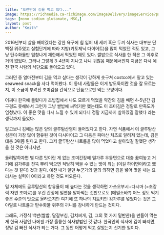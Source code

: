 ```yaml
---
title: "오랜만에 김을 먹고 있다..."
image: https://richmedia.ca-richimage.com/ImageDelivery/imageService?profileId=12026540&id=1389099&recipeId=728
tags: [mono sodium glutamate, MSG,]
layout: post
author: "Keith"
---
```


2016년부터 살을 빼야겠다는 강한 욕구에 힘 입어 내 세끼 혹은 두끼 식사는 대부분 단백질 위주였고 실험단계에 따라 지방(키토제닉 다이어트)을 많이 먹었던 적도 있고, 그냥 탄수화물만 엄청나게 제한해서 먹었던 때도 있다. 쌀밥으로 식사를 한 적은 그 이후로 거의 없었다. 그러나 그렇게 3-4년이 지나고 나니 귀찮음 때문에서인지 지금은 다시 예전 한국 사람의 식단으로 돌아오고 있다. 

그러던 중 얼마전부터 김을 먹고 싶다는 생각이 강하게 솟구쳐 costco에서 팔고 있는 seaweed snack을 사다 먹어봤다. 이 동네 사람들은 이게 밥도둑이란 것을 잘 모르는지, 이 소금이 뿌려진 조미김을 간식으로 단품으로만 먹는 모양이다. 

어쩌다 한국에 들렀다가 초밥집에서 나도 모르게 먹었을 약간의 김을 빼면 4-5년간 김 구경도 못해봐서 그런가 그냥 쌀밥에 싸먹기만 했는데도 이 조미김은 정말로 만족도가 엄청났다. 이 좋은 맛을 다시 느낄 수 있게 되다니 정말 지금까지 살아있길 잘했다 라는 생각까지 들었다. 

알고보니 김에는 많은 양의 글루탐산염이 들어있다고 한다. 자연 식품에서 이 글루탐산 성분이 가장 많이 함유된 것이 다시마이고 그 다음은 파마산 치츠로 알려져 있는데, 김은 대충 3위쯤 된다고 한다. 그저 글루탐산 나트륨을 많이 먹었다고 살아있길 잘했단 생각을 한 것은 아니지만. 

돌려말하자면 별 다른 맛이란 게 없는 조미간장에 밀가루 우동면으로 대충 끓여놓고 거기에 김가루를 잔뜩 뿌려 먹으면 적당히 먹을 수 있는 맛이 되는 (이걸 하이면이라고 했다는 것 같다) 것과 같다. 예전 내가 알던 누군가의 말의 의하면 김을 넣어 맛을 내는 요리사는 실력이 0이라고 하던 것도 떠오른다. 

밀 자체에도 글루탐산의 함유율이 꽤 높다는 것을 생각하면 가쓰오부시+다시마 (=초강력 자연 조미료)를 우린 간장에 밀면을 말아먹는 것만으로도 (메밀소바?) 어느 정도 먹기 좋은 수준의 맛으로 올라오지만 여기에 또 하나의 치트키인 김가루를 넣었다는 것은 그야말로 나트륨과 탄수화물 위주의 끼니를 감내하게 만드는 것이다. 

그래도, 가정식 백반(쌀밥, 달걀부침, 김치찌개, 김, 그외 몇 가지 밑반찬)을 만들어 먹는 게 한국 사람인 나에겐 가장 훌륭한 식사방법인 것 같다. 한국인의 식사에 김이 빠지면, 정말 김 빠진 식사가 되는 거다. 그 동안 어떻게 먹고 살았는지 신기한 일이다. 
